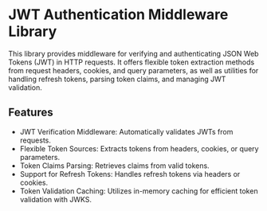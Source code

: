 # JWT Authentication Middleware Library

This library provides middleware for verifying and authenticating JSON Web Tokens (JWT) in HTTP requests. It offers flexible token extraction methods from request headers, cookies, and query parameters, as well as utilities for handling refresh tokens, parsing token claims, and managing JWT validation.

## Features

- JWT Verification Middleware: Automatically validates JWTs from requests.
- Flexible Token Sources: Extracts tokens from headers, cookies, or query parameters.
- Token Claims Parsing: Retrieves claims from valid tokens.
- Support for Refresh Tokens: Handles refresh tokens via headers or cookies.
- Token Validation Caching: Utilizes in-memory caching for efficient token validation with JWKS.
